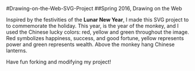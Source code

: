 #Drawing-on-the-Web-SVG-Project
##Spring 2016, Drawing on the Web

Inspired by the festivities of the **Lunar New Year**, I made this SVG project to to commemorate the holiday. This year, is the year of the monkey, and I used the Chinese lucky colors: red, yellow and green throughout the image. Red symbolizes happiness, success, and good fortune, yellow represents power and green represents wealth. Above the monkey hang Chinese lanterns.  

Have fun forking and modifying my project! 
